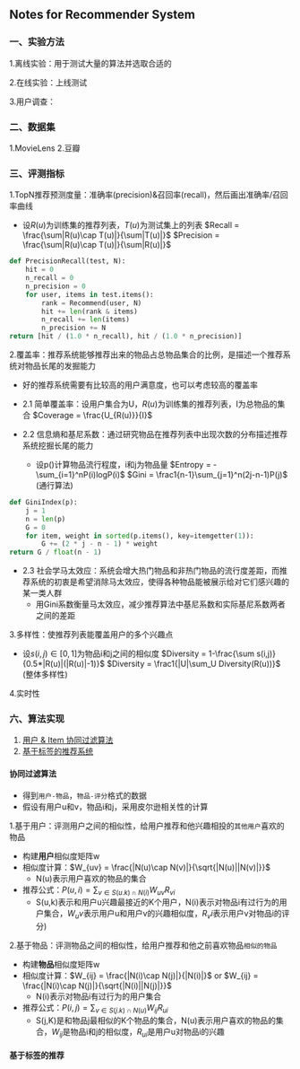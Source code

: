 ## Notes for Recommender System

### 一、实验方法
1.离线实验：用于测试大量的算法并选取合适的<p>
2.在线实验：上线测试<p>
3.用户调查：

### 二、数据集
1.MovieLens
2.豆瓣

### 三、评测指标
1.TopN推荐预测度量：准确率(precision)&召回率(recall)，然后画出准确率/召回率曲线
- 设$R(u)$为训练集的推荐列表，$T(u)$为测试集上的列表
$Recall = \frac{\sum|R(u)\cap T(u)|}{\sum|T(u)|}$
$Precision = \frac{\sum|R(u)\cap T(u)|}{\sum|R(u)|}$

```python
def PrecisionRecall(test, N):
    hit = 0
    n_recall = 0
    n_precision = 0
    for user, items in test.items():
        rank = Recommend(user, N)
        hit += len(rank & items)
        n_recall += len(items)
        n_precision += N
return [hit / (1.0 * n_recall), hit / (1.0 * n_precision)]
```


2.覆盖率：推荐系统能够推荐出来的物品占总物品集合的比例，是描述一个推荐系统对物品长尾的发掘能力
- 好的推荐系统需要有比较高的用户满意度，也可以考虑较高的覆盖率
- 2.1 简单覆盖率：设用户集合为U，$R(u)$为训练集的推荐列表，I为总物品的集合
$Coverage = \frac{U_{R(u)}}{I}$

- 2.2 信息熵和基尼系数：通过研究物品在推荐列表中出现次数的分布描述推荐系统挖掘长尾的能力
    - 设p()计算物品流行程度，i和j为物品量
    $Entropy = -\sum_{i=1}^nP(i)logP(i)$
    $Gini = \frac1{n-1}\sum_{j=1}^n(2j-n-1)P(j)$ (通行算法)

```python
def GiniIndex(p):
    j = 1
    n = len(p)
    G = 0
    for item, weight in sorted(p.items(), key=itemgetter(1)):
        G += (2 * j - n - 1) * weight
return G / float(n - 1)
```

- 2.3 社会学马太效应：系统会增大热门物品和非热门物品的流行度差距，而推荐系统的初衷是希望消除马太效应，使得各种物品能被展示给对它们感兴趣的某一类人群
    - 用Gini系数衡量马太效应，减少推荐算法中基尼系数和实际基尼系数两者之间的差距

3.多样性：使推荐列表能覆盖用户的多个兴趣点
- 设$s(i,j)\in [0,1]$为物品i和j之间的相似度
$Diversity = 1-\frac{\sum s(i,j)}{0.5*|R(u)|(|R(u)|-1)}$
$Diversity = \frac1{|U|\sum_U Diversity(R(u))}$ (整体多样性)

4.实时性

### 六、算法实现
1. [用户 & Item 协同过滤算法](http://blog.csdn.net/gamer_gyt/article/details/51346159)
2. [基于标签的推荐系统](http://blog.csdn.net/gamer_gyt/article/details/51684716)

#### 协同过滤算法
- 得到`用户-物品`，`物品-评分`格式的数据
- 假设有用户u和v，物品i和j，采用皮尔逊相关性的计算

1.基于用户：评测用户之间的相似性，给用户推荐和他兴趣相投的`其他用户`喜欢的物品
- 构建**用户**相似度矩阵w
- 相似度计算：$W_{uv} = \frac{|N(u)\cap N(v)|}{\sqrt{|N(u)||N(v)|}}$
    - N(u)表示用户喜欢的物品的集合
- 推荐公式：$P(u,i) = \sum_{v\in S(u.k)\cap N(i)}W_{uv}R_{vi}$
    - S(u,k)表示和用户u兴趣最接近的K个用户，N(i)表示对物品i有过行为的用户集合，$W_uv$表示用户u和用户v的兴趣相似度，$R_vi$表示用户v对物品i的评分)

2.基于物品：评测物品之间的相似性，给用户推荐和他之前喜欢物品`相似的物品`

- 构建**物品**相似度矩阵w
- 相似度计算：$W_{ij} = \frac{|N(i)\cap N(j)|}{|N(i)|}$ or $W_{ij} = \frac{|N(i)\cap N(j)|}{\sqrt{|N(i)||N(j)|}}$
    - N(i)表示对物品i有过行为的用户集合
- 推荐公式：$P(i,j) = \sum_{v\in S(j.k)\cap N(u)}W_{ij}R_{ui}$
    - S(j,K)是和物品j最相似的K个物品的集合，N(u)表示用户喜欢的物品的集合，$W_{ij}$是物品i和j的相似度，$R_{ui}$是用户u对物品i的兴趣

#### 基于标签的推荐
